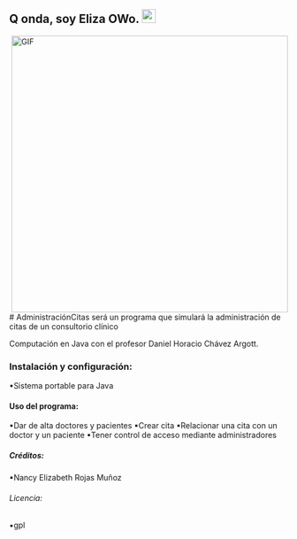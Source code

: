 <h2> Q onda, soy Eliza OWo. <img src="https://github.com/souvikguria98/souvikguria98/blob/master/Hi.gif" width="25"></h2>
<img align="right" alt="GIF" src="https://static.wixstatic.com/media/b82659_811ff5d01953431eae3bcc29dcf6d80b~mv2.gif" width="500"/>


<p>
# AdministraciónCitas será un programa que simulará la administración de citas de un consultorio clínico
  
  Computación en Java con el profesor Daniel Horacio Chávez Argott.
</p>
<p>
<h3>Instalación y configuración: </h3>
<p>
▪Sistema portable para Java <br>
</p>

<h4>Uso del programa: </h3>
<p>
▪Dar de alta doctores y pacientes 
▪Crear cita  
▪Relacionar una cita con un doctor y un paciente
▪Tener control de acceso mediante administradores <br>
</p>

<h5>Créditos: </h3>
<p>
▪Nancy Elizabeth Rojas Muñoz <br>
</p>

<h6>Licencia: </h3>
<p>
▪gpl <br>
</p>
